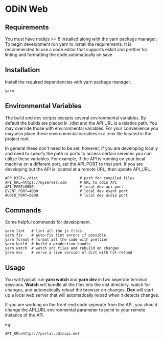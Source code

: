 # ODiN Web

## Requirements

You must have nodejs >= 8 installed along with the yarn package manager. To begin development run yarn to install the requirements. It is recommended to use a code editor that supports eslint and prettier for linting and formatting the code automatically on save.

## Installation

Install the required dependencies with yarn package manager.

```
yarn
```

## Environmental Variables

The build and dev scripts excepts several environmental variables. By default the builds are placed in ./dist and the API URL is a relative path. You may override those with environmental variables. For your convenience you may also place these environmental variables in a .env file located in the project root.

In general these don't need to be set, however, if you are developing locally and need to specify the path or ports to access certain services you can utilize these variables. For example, if the API is running on your local machine on a different port, set the API_PORT to that port. If you are developing but the API is located at a remote URL, then update API_URL.

```
APP_DIST=./dist                   # path for compiled files
API_URL=https://myserver.com      # URL to odin API
API_PORT=8000                     # local dev api port
EVENT_PORT=4000                   # local dev event port
AUDIO_PORT=5000                   # local dev audio port
```

## Commands

Some helpful commands for development.

```
yarn lint   # lint all the js files
yarn fix    # auto-fix lint errors if possible
yarn format # format all the code with prettier
yarn build  # build a production bundle
yarn watch  # watch src files and rebuild on changes
yarn dev    # serve a live version of dist with hot-reload
```

## Usage

You will typicall run **yarn watch** and **yarn dev** in two seperate terminal sessions. **Watch** will bundle all the files into the dist directory, watch for changes, and automatically reload the browser on changes. **Dev** will start up a local web server that will automatically reload when it detects changes.

If you are working on the front-end code seperate from the API, you should change the API_URL environmental parameter to point to your remote instance of the API.

eg:

```
API_URL=https://portal.odinapi.net
```
